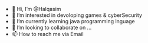 - 👋 Hi, I’m @Halqasim
- 👀 I’m interested in devoloping games & cyberSecurity
- 🌱 I’m currently learning java programming lnguage
- 💞️ I’m looking to collaborate on ...
- 📫 How to reach me via Email

<!---
Halqasim/Halqasim is a ✨ special ✨ repository because its `README.md` (this file) appears on your GitHub profile.
You can click the Preview link to take a look at your changes.
--->
